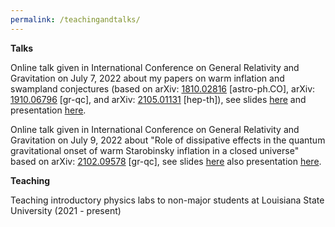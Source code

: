 ```yaml
---
permalink: /teachingandtalks/
---
```


**Talks**

Online talk given in International Conference on General Relativity and Gravitation on July 7, 2022 about my papers on warm inflation and swampland conjectures (based on arXiv: [1810.02816](https://arxiv.org/abs/1810.02816) [astro-ph.CO], arXiv: [1910.06796](https://arxiv.org/abs/1910.06796) [gr-qc], and  arXiv: [2105.01131](https://arxiv.org/abs/2105.01131) [hep-th]), see slides [here](https://meysam-motaharfar.github.io/Talk.pdf) and presentation [here](https://www.koushare.com/video/videodetail/30513). 

Online talk given in International Conference on General Relativity and Gravitation on July 9, 2022 about "Role of dissipative effects in the quantum gravitational onset of warm Starobinsky inflation in a closed universe" based on arXiv: [2102.09578](https://arxiv.org/abs/2102.09578) [gr-qc], see slides [here](https://meysam-motaharfar.github.io/Talk(2).pdf) also presentation [here](https://www.koushare.com/video/videodetail/29590). 


**Teaching**

Teaching introductory physics labs to non-major students at Louisiana State University (2021 - present)
